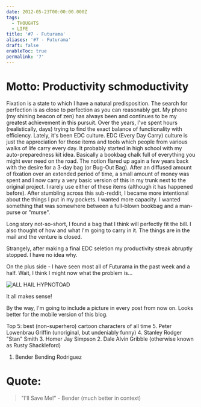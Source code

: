 ```yaml
---
date: 2012-05-23T00:00:00.000Z
tags:
  - THOUGHTS
  - LIFE
title: '#7 - Futurama'
aliases: '#7 - Futurama'
draft: false
enableToc: true
permalink: '7'
---
```

# Motto: Productivity schmoductivity

Fixation is a state to which I have a natural predisposition. The search for perfection is as close to perfection as you can reasonably get. My phone (my shining beacon of zen) has always been and continues to be my greatest achievement in this pursuit. Over the years, I've spent hours (realistically, days) trying to find the exact balance of functionality with efficiency. Lately, it's been EDC culture. EDC (Every Day Carry) culture is just the appreciation for those items and tools which people from various walks of life carry every day. It probably started in high school with my auto-preparedness kit idea. Basically a bookbag chalk full of everything you might ever need on the road. The notion flared up again a few years back with the desire for a 3-day bag (or Bug-Out Bag). After an diffused amount of fixation over an extended period of time, a small amount of money was spent and I now carry a very basic version of this in my trunk next to the original project. I rarely use either of these items (although it has happened before). After stumbling across this sub-reddit, I became more intentional about the things I put in my pockets. I wanted more capacity. I wanted something that was somewhere between a full-blown bookbag and a man-purse or "murse". 

Long story not-so-short, I found a bag that I think will perfectly fit the bill. I also thought of how and what I'm going to carry in it. The things are in the mail and the venture is closed. 

Strangely, after making a final EDC seletion my productivity streak abruptly stopped. I have no idea why.

On the plus side - I have seen most all of Futurama in the past week and a half. Wait, I think I might now what the problem is...

![ALL HAIL HYPNOTOAD](assets/7-1.gif)

It all makes sense!

By the way, I'm going to include a picture in every post from now on. Looks better for the mobile version of this blog.

Top 5: best (non-superhero) cartoon characters of all time
5. Peter Lowenbrau Griffin (unoriginal, but undeniably funny) 
4. Stanley Rodger "Stan" Smith 
3. Homer Jay Simpson
2. Dale Alvin Gribble (otherwise known as Rusty Shackleford)
1. Bender Bending Rodriguez

# Quote:
> "I'll Save Me!" - Bender (much better in context)
